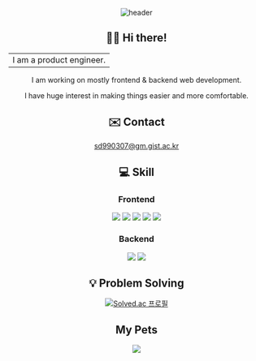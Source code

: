 <div align=center>

![header](https://capsule-render.vercel.app/api?type=waving&color=gradient&customColorList=0&height=300&section=header&text=Derrick%20Song&fontSize=90&animation=fadeIn&fontAlignY=40&section=footer&desc=product%20engineer)


## 👋🏽 Hi there! 
<table><tr><td>I am a product engineer.</td></tr></table>
<p> I am working on mostly frontend & backend web development. </p>
<p> I have huge interest in making things easier and more comfortable. </p>

##  ✉️ Contact

sd990307@gm.gist.ac.kr

## 💻 Skill 

### Frontend
<img src="https://img.shields.io/badge/next.js-000000?style=for-the-badge&logo=nextdotjs&logoColor=white"/>
<img src="https://img.shields.io/badge/React-20232A?style=for-the-badge&logo=react&logoColor=61DAFB" />
<img src="https://img.shields.io/badge/Tailwind_CSS-38B2AC?style=for-the-badge&logo=tailwind-css&logoColor=white" />

<img src="https://img.shields.io/badge/TypeScript-007ACC?style=for-the-badge&logo=typescript&logoColor=white" />
<img src="https://img.shields.io/badge/Material%20UI-007FFF?style=for-the-badge&logo=mui&logoColor=white" />

### Backend
<img src="https://img.shields.io/badge/FastAPI-005571?style=for-the-badge&logo=fastapi" />
<img src="https://img.shields.io/badge/Python-14354C?style=for-the-badge&logo=python&logoColor=white" />


## 💡 Problem Solving
[![Solved.ac
프로필](http://mazassumnida.wtf/api/v2/generate_badge?boj=sd990307)](https://solved.ac/sd990307)

## My Pets
<a href="https://github.com/devxb/gitanimals">
  <img src="https://render.gitanimals.org/farms/SongDerrick"/>
</a>



</div>
